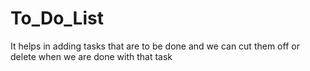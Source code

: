# To_Do_List
It helps in adding tasks that are to be done and we can cut them off or delete when we are done with that task
